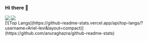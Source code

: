### Hi there 👋

<img src="https://bad-apple-github-readme.vercel.app/api?show_icons=true&username=Ariel-levi">

<!-- [![GitHub Streak](http://github-readme-streak-stats.herokuapp.com?user=Ariel-levi)](https://git.io/streak-stats) -->

<!-- https://github.com/NatiRonen/ShipMarket -->
<a href="https://github.com/NatiRonen/ShipMarket">
  <img align="left" src="https://github-readme-stats.vercel.app/api/pin/?username=NatiRonen&repo=ShipMarket" />
</a>
</br>
[![Top Langs](https://github-readme-stats.vercel.app/api/top-langs/?username=Ariel-levi&layout=compact)](https://github.com/anuraghazra/github-readme-stats)

<!-- <details>
<summary>:trophy: Github Stats</summary>
<img src="https://bad-apple-github-readme.vercel.app/api?show_bg=1&username=Ariel-levi">
<img src="https://github-profile-trophy.vercel.app/?username=Ariel-levi">
</details> -->

<!--
**Ariel-levi/Ariel-levi** is a ✨ _special_ ✨ repository because its `README.md` (this file) appears on your GitHub profile.

Here are some ideas to get you started:

- 🔭 I’m currently working on ...
- 🌱 I’m currently learning ...
- 👯 I’m looking to collaborate on ...
- 🤔 I’m looking for help with ...
- 💬 Ask me about ...
- 📫 How to reach me: ...
- 😄 Pronouns: ...
- ⚡ Fun fact: ...
-->
